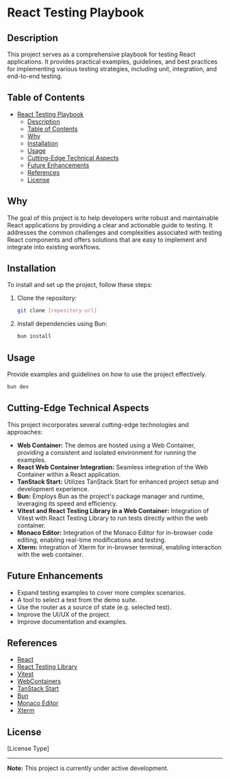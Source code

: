 # React Testing Playbook

## Description

This project serves as a comprehensive playbook for testing React applications. It provides practical examples, guidelines, and best practices for implementing various testing strategies, including unit, integration, and end-to-end testing.

## Table of Contents

- [React Testing Playbook](#react-testing-playbook)
  - [Description](#description)
  - [Table of Contents](#table-of-contents)
  - [Why](#why)
  - [Installation](#installation)
  - [Usage](#usage)
  - [Cutting-Edge Technical Aspects](#cutting-edge-technical-aspects)
  - [Future Enhancements](#future-enhancements)
  - [References](#references)
  - [License](#license)

## Why

The goal of this project is to help developers write robust and maintainable React applications by providing a clear and actionable guide to testing. It addresses the common challenges and complexities associated with testing React components and offers solutions that are easy to implement and integrate into existing workflows.

## Installation

To install and set up the project, follow these steps:

1.  Clone the repository:

    ```bash
    git clone [repository-url]
    ```
2.  Install dependencies using Bun:

    ```bash
    bun install
    ```

## Usage

Provide examples and guidelines on how to use the project effectively.

```bash
bun dev
```

## Cutting-Edge Technical Aspects

This project incorporates several cutting-edge technologies and approaches:

*   **Web Container:** The demos are hosted using a Web Container, providing a consistent and isolated environment for running the examples.
*   **React Web Container Integration:** Seamless integration of the Web Container within a React application.
*   **TanStack Start:** Utilizes TanStack Start for enhanced project setup and development experience.
*   **Bun:** Employs Bun as the project's package manager and runtime, leveraging its speed and efficiency.
*   **Vitest and React Testing Library in a Web Container:** Integration of Vitest with React Testing Library to run tests directly within the web container.
*   **Monaco Editor:** Integration of the Monaco Editor for in-browser code editing, enabling real-time modifications and testing.
*   **Xterm:** Integration of Xterm for in-browser terminal, enabling interaction with the web container.

## Future Enhancements

*   Expand testing examples to cover more complex scenarios.
*   A tool to select a test from the demo suite.
*   Use the router as a source of state (e.g. selected test).
*   Improve the UI/UX of the project.
*   Improve documentation and examples.

## References

*   [React](https://react.dev/)
*   [React Testing Library](https://testing-library.com/docs/react-testing-library/intro/)
*   [Vitest](https://vitest.dev/)
*   [WebContainers](https://webcontainers.io/)
*   [TanStack Start](https://start.tanstack.com/)
*   [Bun](https://bun.sh/)
*   [Monaco Editor](https://microsoft.github.io/monaco-editor/)
*   [Xterm](https://xtermjs.org/)

## License

[License Type]

***

**Note:** This project is currently under active development.
